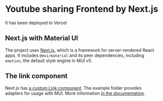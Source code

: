 # Youtube sharing Frontend by Next.js

It has been deployed to Vercel

## Next.js with Material UI

The project uses [Next.js](https://github.com/vercel/next.js), which is a framework for server-rendered React apps.
It includes `@mui/material` and its peer dependencies, including `emotion`, the default style engine in MUI v5.

## The link component

Next.js has [a custom Link component](https://nextjs.org/docs/api-reference/next/link).
The example folder provides adapters for usage with MUI.
More information [in the documentation](https://mui.com/material-ui/guides/routing/#next-js).
